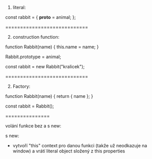 1. literal:

const rabbit = {
  __proto__ = animal;
};

============================

2. construction function:

function Rabbit(name) {
  this.name = name;
}

Rabbit.prototype = animal;

const rabbit = new Rabbit("kralicek");

============================

2. Factory:

function Rabbit(name) {
  return {
    name
  };
}

const rabbit = Rabbit();

===============

volání funkce bez a s new:

s new:
- vytvoří "this" context pro danou funkci (takže už neodkazuje na window)
  a vrátí literal object složený z this properties
